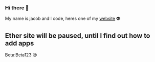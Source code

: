 ### Hi there 👋
My name is jacob and I code, heres one of my <a href="https://ether.fmode.repl.co/">website</a> 👽


<h2>Ether site will be paused, until I find out how to add apps</h2>


































Beta:Beta123 😉
<!--
**jOaawd/jOaawd** is a ✨ _special_ ✨ repository because its `README.md` (this file) appears on your GitHub profile.

Here are some ideas to get you started:

- 🔭 I’m currently working on ...
- 🌱 I’m currently learning ...
- 👯 I’m looking to collaborate on ...
- 🤔 I’m looking for help with ...
- 💬 Ask me about ...
- 📫 How to reach me: ...
- 😄 Pronouns: ...
- ⚡ Fun fact: ...
-->
